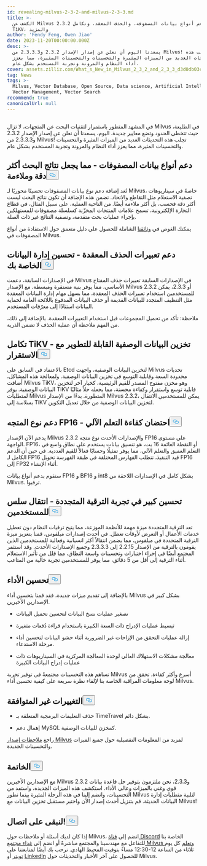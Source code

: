 ```yaml
---
id: revealing-milvus-2-3-2-and-milvus-2-3-3.md
title: >-
  الكشف عن Milvus 2.3.2 و2.3.3: دعم أنواع بيانات المصفوفة، والحذف المعقد، وتكامل
  TiKV، والمزيد
author: 'Fendy Feng, Owen Jiao'
date: 2023-11-20T00:00:00.000Z
desc: >-
  يسعدنا اليوم أن نعلن عن إصدار الإصدار 2.3.2 و2.3.3.3 من Milvus! تجلب هذه
  التحديثات العديد من الميزات المثيرة والتحسينات والتحسينات المثيرة، مما يعزز
  أداء النظام والمرونة وتجربة المستخدم بشكل عام.
cover: assets.zilliz.com/What_s_New_in_Milvus_2_3_2_and_2_3_3_d3d0db03c3.png
tag: News
tags: >-
  Milvus, Vector Database, Open Source, Data science, Artificial Intelligence,
  Vector Management, Vector Search
recommend: true
canonicalUrl: null
---
```

<p>
  <span class="img-wrapper">
    <img translate="no" src="https://assets.zilliz.com/What_s_New_in_Milvus_2_3_2_and_2_3_3_d3d0db03c3.png" alt="" class="doc-image" id="" />
    <span></span>
  </span>
</p>
<p>في المشهد المتطور باستمرار لتقنيات البحث عن المتجهات، لا تزال Milvus في الطليعة، حيث تتخطى الحدود وتضع معايير جديدة. اليوم، يسعدنا أن نعلن عن إصدار الإصدار 2.3.2 و2.3.3.3 من Milvus! تجلب هذه التحديثات العديد من الميزات المثيرة والتحسينات والتحسينات المثيرة، مما يعزز أداء النظام والمرونة وتجربة المستخدم بشكل عام.</p>
<h2 id="Support-for-Array-data-types---making-search-results-more-accurate-and-relevant" class="common-anchor-header">دعم أنواع بيانات المصفوفات - مما يجعل نتائج البحث أكثر دقة وملاءمة<button data-href="#Support-for-Array-data-types---making-search-results-more-accurate-and-relevant" class="anchor-icon" translate="no">
      <svg translate="no"
        aria-hidden="true"
        focusable="false"
        height="20"
        version="1.1"
        viewBox="0 0 16 16"
        width="16"
      >
        <path
          fill="#0092E4"
          fill-rule="evenodd"
          d="M4 9h1v1H4c-1.5 0-3-1.69-3-3.5S2.55 3 4 3h4c1.45 0 3 1.69 3 3.5 0 1.41-.91 2.72-2 3.25V8.59c.58-.45 1-1.27 1-2.09C10 5.22 8.98 4 8 4H4c-.98 0-2 1.22-2 2.5S3 9 4 9zm9-3h-1v1h1c1 0 2 1.22 2 2.5S13.98 12 13 12H9c-.98 0-2-1.22-2-2.5 0-.83.42-1.64 1-2.09V6.25c-1.09.53-2 1.84-2 3.25C6 11.31 7.55 13 9 13h4c1.45 0 3-1.69 3-3.5S14.5 6 13 6z"
        ></path>
      </svg>
    </button></h2><p>تُعد إضافة دعم نوع بيانات المصفوفات تحسينًا محوريًا لـ Milvus، خاصةً في سيناريوهات تصفية الاستعلام مثل التقاطع والاتحاد. تضمن هذه الإضافة أن تكون نتائج البحث ليست أكثر دقة فحسب، بل أكثر ملاءمة أيضًا. من الناحية العملية، على سبيل المثال، في قطاع التجارة الإلكترونية، تسمح علامات المنتجات المخزّنة كسلسلة مصفوفات للمستهلكين بإجراء عمليات بحث متقدمة، وتصفية النتائج غير ذات الصلة.</p>
<p>يمكنك الغوص في <a href="https://milvus.io/docs/array_data_type.md">وثائقنا</a> الشاملة للحصول على دليل متعمق حول الاستفادة من أنواع المصفوفات في Milvus.</p>
<h2 id="Support-for-complex-delete-expressions---improving-your-data-management" class="common-anchor-header">دعم تعبيرات الحذف المعقدة - تحسين إدارة البيانات الخاصة بك<button data-href="#Support-for-complex-delete-expressions---improving-your-data-management" class="anchor-icon" translate="no">
      <svg translate="no"
        aria-hidden="true"
        focusable="false"
        height="20"
        version="1.1"
        viewBox="0 0 16 16"
        width="16"
      >
        <path
          fill="#0092E4"
          fill-rule="evenodd"
          d="M4 9h1v1H4c-1.5 0-3-1.69-3-3.5S2.55 3 4 3h4c1.45 0 3 1.69 3 3.5 0 1.41-.91 2.72-2 3.25V8.59c.58-.45 1-1.27 1-2.09C10 5.22 8.98 4 8 4H4c-.98 0-2 1.22-2 2.5S3 9 4 9zm9-3h-1v1h1c1 0 2 1.22 2 2.5S13.98 12 13 12H9c-.98 0-2-1.22-2-2.5 0-.83.42-1.64 1-2.09V6.25c-1.09.53-2 1.84-2 3.25C6 11.31 7.55 13 9 13h4c1.45 0 3-1.69 3-3.5S14.5 6 13 6z"
        ></path>
      </svg>
    </button></h2><p>في الإصدارات السابقة، دعمت Milvus في الإصدارات السابقة تعبيرات حذف المفتاح الأساسي، مما يوفر بنية مستقرة ومبسطة. مع الإصدار Milvus 2.3.2 أو 2.3.3، يمكن للمستخدمين استخدام تعبيرات الحذف المعقدة، مما يسهل مهام إدارة البيانات المعقدة مثل التنظيف المتجدد للبيانات القديمة أو حذف البيانات المدفوع باللائحة العامة لحماية البيانات استنادًا إلى معرّفات المستخدم.</p>
<p>ملاحظة: تأكد من تحميل المجموعات قبل استخدام التعبيرات المعقدة. بالإضافة إلى ذلك، من المهم ملاحظة أن عملية الحذف لا تضمن الذرية.</p>
<h2 id="TiKV-integration---scalable-metadata-storage-with-stability" class="common-anchor-header">تكامل TiKV - تخزين البيانات الوصفية القابلة للتطوير مع الاستقرار<button data-href="#TiKV-integration---scalable-metadata-storage-with-stability" class="anchor-icon" translate="no">
      <svg translate="no"
        aria-hidden="true"
        focusable="false"
        height="20"
        version="1.1"
        viewBox="0 0 16 16"
        width="16"
      >
        <path
          fill="#0092E4"
          fill-rule="evenodd"
          d="M4 9h1v1H4c-1.5 0-3-1.69-3-3.5S2.55 3 4 3h4c1.45 0 3 1.69 3 3.5 0 1.41-.91 2.72-2 3.25V8.59c.58-.45 1-1.27 1-2.09C10 5.22 8.98 4 8 4H4c-.98 0-2 1.22-2 2.5S3 9 4 9zm9-3h-1v1h1c1 0 2 1.22 2 2.5S13.98 12 13 12H9c-.98 0-2-1.22-2-2.5 0-.83.42-1.64 1-2.09V6.25c-1.09.53-2 1.84-2 3.25C6 11.31 7.55 13 9 13h4c1.45 0 3-1.69 3-3.5S14.5 6 13 6z"
        ></path>
      </svg>
    </button></h2><p>بالاعتماد في السابق على Etcd لتخزين البيانات الوصفية، واجهت Milvus تحديات محدودة السعة وقابلية التوسع في تخزين البيانات الوصفية. ولمعالجة هذه المشاكل، أضافت Milvus TiKV، وهو مخزن مفتوح المصدر للقيم الرئيسية، كخيار آخر لتخزين البيانات الوصفية. يوفر TiKV قابلية توسع واستقرار وكفاءة محسنة، مما يجعله حلاً مثاليًا لمتطلبات Milvus المتطورة. بدءًا من الإصدار Milvus 2.3.2، يمكن للمستخدمين الانتقال بسلاسة إلى TiKV لتخزين البيانات الوصفية من خلال تعديل التكوين.</p>
<h2 id="Support-for-FP16-vector-type---embracing-machine-learning-efficiency" class="common-anchor-header">دعم نوع المتجه FP16 - احتضان كفاءة التعلم الآلي<button data-href="#Support-for-FP16-vector-type---embracing-machine-learning-efficiency" class="anchor-icon" translate="no">
      <svg translate="no"
        aria-hidden="true"
        focusable="false"
        height="20"
        version="1.1"
        viewBox="0 0 16 16"
        width="16"
      >
        <path
          fill="#0092E4"
          fill-rule="evenodd"
          d="M4 9h1v1H4c-1.5 0-3-1.69-3-3.5S2.55 3 4 3h4c1.45 0 3 1.69 3 3.5 0 1.41-.91 2.72-2 3.25V8.59c.58-.45 1-1.27 1-2.09C10 5.22 8.98 4 8 4H4c-.98 0-2 1.22-2 2.5S3 9 4 9zm9-3h-1v1h1c1 0 2 1.22 2 2.5S13.98 12 13 12H9c-.98 0-2-1.22-2-2.5 0-.83.42-1.64 1-2.09V6.25c-1.09.53-2 1.84-2 3.25C6 11.31 7.55 13 9 13h4c1.45 0 3-1.69 3-3.5S14.5 6 13 6z"
        ></path>
      </svg>
    </button></h2><p>يدعم الآن الإصدار Milvus 2.3.2 والإصدارات الأحدث نوع متجه FP16 على مستوى الواجهة. FP16، أو النقطة العائمة 16 بت، هو تنسيق بيانات يستخدم على نطاق واسع في التعلم العميق والتعلم الآلي، مما يوفر تمثيلًا وحسابًا فعالاً للقيم العددية. في حين أن الدعم الكامل لـ FP16 قيد التنفيذ، تتطلب الفهارس المختلفة في طبقة الفهرسة تحويل FP16 إلى FP32 أثناء الإنشاء.</p>
<p>سنقوم بدعم أنواع بيانات FP16 و BF16 و int8 بشكل كامل في الإصدارات اللاحقة من Milvus. ترقبوا.</p>
<h2 id="Significant-improvement-in-the-rolling-upgrade-experience---seamless-transition-for-users" class="common-anchor-header">تحسين كبير في تجربة الترقية المتجددة - انتقال سلس للمستخدمين<button data-href="#Significant-improvement-in-the-rolling-upgrade-experience---seamless-transition-for-users" class="anchor-icon" translate="no">
      <svg translate="no"
        aria-hidden="true"
        focusable="false"
        height="20"
        version="1.1"
        viewBox="0 0 16 16"
        width="16"
      >
        <path
          fill="#0092E4"
          fill-rule="evenodd"
          d="M4 9h1v1H4c-1.5 0-3-1.69-3-3.5S2.55 3 4 3h4c1.45 0 3 1.69 3 3.5 0 1.41-.91 2.72-2 3.25V8.59c.58-.45 1-1.27 1-2.09C10 5.22 8.98 4 8 4H4c-.98 0-2 1.22-2 2.5S3 9 4 9zm9-3h-1v1h1c1 0 2 1.22 2 2.5S13.98 12 13 12H9c-.98 0-2-1.22-2-2.5 0-.83.42-1.64 1-2.09V6.25c-1.09.53-2 1.84-2 3.25C6 11.31 7.55 13 9 13h4c1.45 0 3-1.69 3-3.5S14.5 6 13 6z"
        ></path>
      </svg>
    </button></h2><p>تعد الترقية المتجددة ميزة مهمة للأنظمة الموزعة، مما يتيح ترقيات النظام دون تعطيل خدمات الأعمال أو التعرض لأوقات تعطل. في أحدث إصدارات ميلفوس، قمنا بتعزيز ميزة الترقية المتجددة في ميلفوس، مما يضمن انتقالاً أكثر انسيابية وفعالية للمستخدمين الذين يقومون بالترقية من الإصدار 2.2.15 إلى 2.3.3.3 وجميع الإصدارات الأحدث. وقد استثمر المجتمع أيضًا في إجراء اختبارات وتحسينات واسعة النطاق، مما قلل من تأثير الاستعلام أثناء الترقية إلى أقل من 5 دقائق، مما يوفر للمستخدمين تجربة خالية من المتاعب.</p>
<h2 id="Performance-optimization" class="common-anchor-header">تحسين الأداء<button data-href="#Performance-optimization" class="anchor-icon" translate="no">
      <svg translate="no"
        aria-hidden="true"
        focusable="false"
        height="20"
        version="1.1"
        viewBox="0 0 16 16"
        width="16"
      >
        <path
          fill="#0092E4"
          fill-rule="evenodd"
          d="M4 9h1v1H4c-1.5 0-3-1.69-3-3.5S2.55 3 4 3h4c1.45 0 3 1.69 3 3.5 0 1.41-.91 2.72-2 3.25V8.59c.58-.45 1-1.27 1-2.09C10 5.22 8.98 4 8 4H4c-.98 0-2 1.22-2 2.5S3 9 4 9zm9-3h-1v1h1c1 0 2 1.22 2 2.5S13.98 12 13 12H9c-.98 0-2-1.22-2-2.5 0-.83.42-1.64 1-2.09V6.25c-1.09.53-2 1.84-2 3.25C6 11.31 7.55 13 9 13h4c1.45 0 3-1.69 3-3.5S14.5 6 13 6z"
        ></path>
      </svg>
    </button></h2><p>بالإضافة إلى تقديم ميزات جديدة، فقد قمنا بتحسين أداء Milvus بشكل كبير في الإصدارين الأخيرين.</p>
<ul>
<li><p>تصغير عمليات نسخ البيانات لتحسين تحميل البيانات</p></li>
<li><p>تبسيط عمليات الإدراج ذات السعة الكبيرة باستخدام قراءة دُفعات متغيرة</p></li>
<li><p>إزالة عمليات التحقق من الإزاحات غير الضرورية أثناء حشو البيانات لتحسين أداء مرحلة الاستدعاء.</p></li>
<li><p>معالجة مشكلات الاستهلاك العالي لوحدة المعالجة المركزية في السيناريوهات ذات عمليات إدراج البيانات الكبيرة</p></li>
</ul>
<p>تساهم هذه التحسينات مجتمعةً في توفير تجربة Milvus أسرع وأكثر كفاءة. تحقق من لوحة معلومات المراقبة الخاصة بنا لإلقاء نظرة سريعة على كيفية تحسين أداء Milvus.</p>
<h2 id="Incompatible-changes" class="common-anchor-header">التغييرات غير المتوافقة<button data-href="#Incompatible-changes" class="anchor-icon" translate="no">
      <svg translate="no"
        aria-hidden="true"
        focusable="false"
        height="20"
        version="1.1"
        viewBox="0 0 16 16"
        width="16"
      >
        <path
          fill="#0092E4"
          fill-rule="evenodd"
          d="M4 9h1v1H4c-1.5 0-3-1.69-3-3.5S2.55 3 4 3h4c1.45 0 3 1.69 3 3.5 0 1.41-.91 2.72-2 3.25V8.59c.58-.45 1-1.27 1-2.09C10 5.22 8.98 4 8 4H4c-.98 0-2 1.22-2 2.5S3 9 4 9zm9-3h-1v1h1c1 0 2 1.22 2 2.5S13.98 12 13 12H9c-.98 0-2-1.22-2-2.5 0-.83.42-1.64 1-2.09V6.25c-1.09.53-2 1.84-2 3.25C6 11.31 7.55 13 9 13h4c1.45 0 3-1.69 3-3.5S14.5 6 13 6z"
        ></path>
      </svg>
    </button></h2><ul>
<li><p>حذف التعليمات البرمجية المتعلقة بـ TimeTravel بشكل دائم.</p></li>
<li><p>إهمال دعم MySQL كمخزن للبيانات الوصفية.</p></li>
</ul>
<p>راجع <a href="https://milvus.io/docs/release_notes.md">ملاحظات إصدار Milvus</a> لمزيد من المعلومات التفصيلية حول جميع الميزات والتحسينات الجديدة.</p>
<h2 id="Conclusion" class="common-anchor-header">الخاتمة<button data-href="#Conclusion" class="anchor-icon" translate="no">
      <svg translate="no"
        aria-hidden="true"
        focusable="false"
        height="20"
        version="1.1"
        viewBox="0 0 16 16"
        width="16"
      >
        <path
          fill="#0092E4"
          fill-rule="evenodd"
          d="M4 9h1v1H4c-1.5 0-3-1.69-3-3.5S2.55 3 4 3h4c1.45 0 3 1.69 3 3.5 0 1.41-.91 2.72-2 3.25V8.59c.58-.45 1-1.27 1-2.09C10 5.22 8.98 4 8 4H4c-.98 0-2 1.22-2 2.5S3 9 4 9zm9-3h-1v1h1c1 0 2 1.22 2 2.5S13.98 12 13 12H9c-.98 0-2-1.22-2-2.5 0-.83.42-1.64 1-2.09V6.25c-1.09.53-2 1.84-2 3.25C6 11.31 7.55 13 9 13h4c1.45 0 3-1.69 3-3.5S14.5 6 13 6z"
        ></path>
      </svg>
    </button></h2><p>مع الإصدارين الأخيرين Milvus 2.3.2 و2.3.3، نحن ملتزمون بتوفير حل قاعدة بيانات قوي وغني بالميزات وعالي الأداء. استكشف هذه الميزات الجديدة، واستفد من التحسينات، وانضم إلينا في هذه الرحلة المثيرة بينما نطور Milvus لتلبية متطلبات إدارة البيانات الحديثة. قم بتنزيل أحدث إصدار الآن واختبر مستقبل تخزين البيانات مع Milvus!</p>
<h2 id="Let’s-keep-in-touch" class="common-anchor-header">لنبقى على اتصال!<button data-href="#Let’s-keep-in-touch" class="anchor-icon" translate="no">
      <svg translate="no"
        aria-hidden="true"
        focusable="false"
        height="20"
        version="1.1"
        viewBox="0 0 16 16"
        width="16"
      >
        <path
          fill="#0092E4"
          fill-rule="evenodd"
          d="M4 9h1v1H4c-1.5 0-3-1.69-3-3.5S2.55 3 4 3h4c1.45 0 3 1.69 3 3.5 0 1.41-.91 2.72-2 3.25V8.59c.58-.45 1-1.27 1-2.09C10 5.22 8.98 4 8 4H4c-.98 0-2 1.22-2 2.5S3 9 4 9zm9-3h-1v1h1c1 0 2 1.22 2 2.5S13.98 12 13 12H9c-.98 0-2-1.22-2-2.5 0-.83.42-1.64 1-2.09V6.25c-1.09.53-2 1.84-2 3.25C6 11.31 7.55 13 9 13h4c1.45 0 3-1.69 3-3.5S14.5 6 13 6z"
        ></path>
      </svg>
    </button></h2><p>إذا كان لديك أسئلة أو ملاحظات حول Milvus، انضم إلى <a href="https://discord.com/invite/8uyFbECzPX">قناة Discord</a> الخاصة بنا للتفاعل مع مهندسينا والمجتمع مباشرةً أو انضم إلى <a href="https://discord.com/invite/RjNbk8RR4f">غداء مجتمع Milvus وتعلم</a> كل يوم ثلاثاء من الساعة 12-12:30 مساءً بتوقيت المحيط الهادي. نرحب بك أيضًا لمتابعتنا على <a href="https://twitter.com/milvusio">تويتر</a> أو <a href="https://www.linkedin.com/company/the-milvus-project">LinkedIn</a> للحصول على آخر الأخبار والتحديثات حول Milvus.</p>
